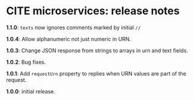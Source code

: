 # CITE microservices: release notes

**1.1.0**:  `texts` now ignores comments marked by initial `//`

**1.0.4**:  Allow alphanumeric not just numeric in URN.

**1.0.3**:  Change JSON response from strings to arrays in urn and text fields.

**1.0.2**:  Bug fixes.

**1.0.1**:  Add `requestUrn` property to replies when URN values are part of the request.

**1.0.0**: initial release.
